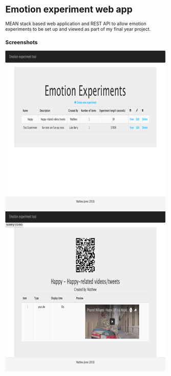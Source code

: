 # Emotion experiment web app
MEAN stack based web application and REST API to allow emotion experiments to be set up and viewed as part of my final year project. 

### Screenshots
<img src='screenshots/home.png' width=500 height=500/></br>
<img src='screenshots/experiment.png' width=500 height=500>
